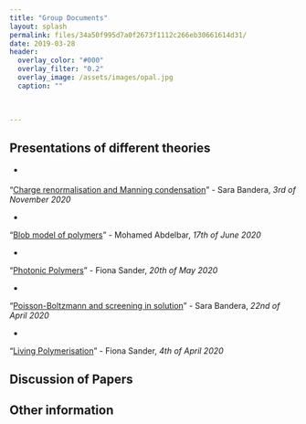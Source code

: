 ```yaml
---
title: "Group Documents"
layout: splash
permalink: files/34a50f995d7a0f2673f1112c266eb30661614d31/
date: 2019-03-28
header:
  overlay_color: "#000"
  overlay_filter: "0.2"
  overlay_image: /assets/images/opal.jpg
  caption: ""

 
  
---
```


## Presentations of different theories

* <p style="font-size:80%">
 <q><a href="https://teams.microsoft.com/l/file/69CBCBB1-C621-4221-A01B-82DB8D129EFB?tenantId=2b897507-ee8c-4575-830b-4f8267c3d307&fileType=pptx&objectUrl=https%3A%2F%2Fimperiallondon.sharepoint.com%2Fsites%2Fsoftnanolab%2FShared%20Documents%2FGeneral%2FCharge%20renormalisation%20and%20Manning%20condensation.pptx&baseUrl=https%3A%2F%2Fimperiallondon.sharepoint.com%2Fsites%2Fsoftnanolab&serviceName=teams&threadId=19:a6cf864be115436cadbe524247bb75f1@thread.tacv2&groupId=3acc8be7-60d6-4b71-b761-b072abac6799">Charge renormalisation and Manning condensation</a></q> - Sara Bandera, <i> 3rd of November 2020 </i>

* <p style="font-size:80%">
 <q><a href="https://teams.microsoft.com/l/file/C2A76E9E-B709-41BC-AAAE-BD8BE66756C3?tenantId=2b897507-ee8c-4575-830b-4f8267c3d307&fileType=pptx&objectUrl=https%3A%2F%2Fimperiallondon.sharepoint.com%2Fsites%2Fsoftnanolab%2FShared%20Documents%2FGeneral%2FBlob%20Model%20of%20Polymers.pptx&baseUrl=https%3A%2F%2Fimperiallondon.sharepoint.com%2Fsites%2Fsoftnanolab&serviceName=teams&threadId=19:a6cf864be115436cadbe524247bb75f1@thread.tacv2&groupId=3acc8be7-60d6-4b71-b761-b072abac6799">Blob model of polymers</a></q> - Mohamed Abdelbar, <i> 17th of June 2020 </i>

* <p style="font-size:80%">
 <q><a href="https://teams.microsoft.com/l/file/17D5DB97-6467-4328-A981-30E216B34523?tenantId=2b897507-ee8c-4575-830b-4f8267c3d307&fileType=pptx&objectUrl=https%3A%2F%2Fimperiallondon.sharepoint.com%2Fsites%2Fsoftnanolab%2FShared%20Documents%2FGeneral%2FPhotonicPolymers.pptx&baseUrl=https%3A%2F%2Fimperiallondon.sharepoint.com%2Fsites%2Fsoftnanolab&serviceName=teams&threadId=19:a6cf864be115436cadbe524247bb75f1@thread.tacv2&groupId=3acc8be7-60d6-4b71-b761-b072abac6799">Photonic Polymers</a></q> - Fiona Sander, <i> 20th of May 2020 </i>
  
* <p style="font-size:80%">
 <q><a href="https://teams.microsoft.com/l/file/9489E4E2-21A9-43FB-82CB-BFE9EDD98F6C?tenantId=2b897507-ee8c-4575-830b-4f8267c3d307&fileType=pptx&objectUrl=https%3A%2F%2Fimperiallondon.sharepoint.com%2Fsites%2Fsoftnanolab%2FShared%20Documents%2FGeneral%2FPB_equation_screening_solution.pptx&baseUrl=https%3A%2F%2Fimperiallondon.sharepoint.com%2Fsites%2Fsoftnanolab&serviceName=teams&threadId=19:a6cf864be115436cadbe524247bb75f1@thread.tacv2&groupId=3acc8be7-60d6-4b71-b761-b072abac6799">Poisson-Boltzmann and screening in solution</a></q> - Sara Bandera, <i> 22nd of April 2020 </i>
  
 * <p style="font-size:80%">
 <q><a href="https://teams.microsoft.com/l/file/D23F8455-2150-4134-96DF-D7518C332135?tenantId=2b897507-ee8c-4575-830b-4f8267c3d307&fileType=pptx&objectUrl=https%3A%2F%2Fimperiallondon.sharepoint.com%2Fsites%2Fsoftnanolab%2FShared%20Documents%2FGeneral%2FLivingPolymerisation.pptx&baseUrl=https%3A%2F%2Fimperiallondon.sharepoint.com%2Fsites%2Fsoftnanolab&serviceName=teams&threadId=19:a6cf864be115436cadbe524247bb75f1@thread.tacv2&groupId=3acc8be7-60d6-4b71-b761-b072abac6799">Living Polymerisation</a></q> - Fiona Sander, <i> 4th of April 2020 </i>
  
## Discussion of Papers
  
  
## Other information
